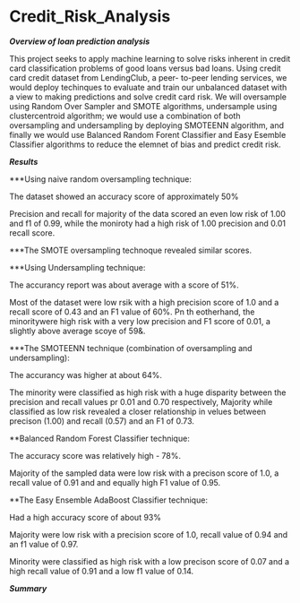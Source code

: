 # Credit_Risk_Analysis

***Overview of loan prediction analysis***

This project seeks to apply machine learning to solve risks inherent in credit card classification problems of good loans versus bad loans. Using credit card credit dataset from LendingClub, a peer- to-peer lending services, we would deploy techinques to evaluate and train our unbalanced dataset with a view to making predictions and solve credit card risk. We will oversample using Random Over Sampler and SMOTE algorithms, undersample using clustercentroid algorithm; we would use a combination of both oversampling and undersampling by deploying SMOTEENN algorithm, and finally we would use Balanced Random Forent Classifier and Easy Esemble Classifier algorithms to reduce the elemnet of bias and predict credit risk.


***Results***

***Using naive random oversampling technique:

The dataset showed an accuracy score of approximately 50%

Precision and recall for majority of the data scored an even low risk of 1.00 and f1 of 0.99, while the moniroty had a high risk of 1.00 precision and 0.01 recall score.

***The SMOTE oversampling technoque revealed similar scores.

***Using Undersampling technique:

The accurancy report was about average with a score of 51%.

Most of the dataset were low rsik with a high precision score of 1.0 and a recall score of 0.43 and an F1 value of 60%. Pn th eotherhand, the minoritywere high risk with a very low precision and F1 score of 0.01, a slightly above average scoye of 59&.

***The SMOTEENN technique (combination of oversampling and undersampling):

The accurancy was higher at about 64%.

The minority were classified as high risk with a huge disparity between the precision and recall values pr 0.01 and 0.70 respectively, Majority while classified as low risk revealed a closer relationship in velues between precison (1.00) and recall (0.57) and an F1 of 0.73.

**Balanced Random Forest Classifier technique:

The accuracy score was relatively high - 78%.

Majority of the sampled data were low risk with a precison score of 1.0, a recall value of 0.91 and and equally high F1 value of 0.95.

**The Easy Ensemble AdaBoost Classifier technique:

Had a high accuracy score of about 93%

Majority were low risk with a precision score of 1.0, recall value of 0.94 and an f1 value of 0.97.

Minority were classified as high risk with a low precison score of 0.07 and a high recall value of 0.91 and a low f1 value of 0.14.



***Summary***
